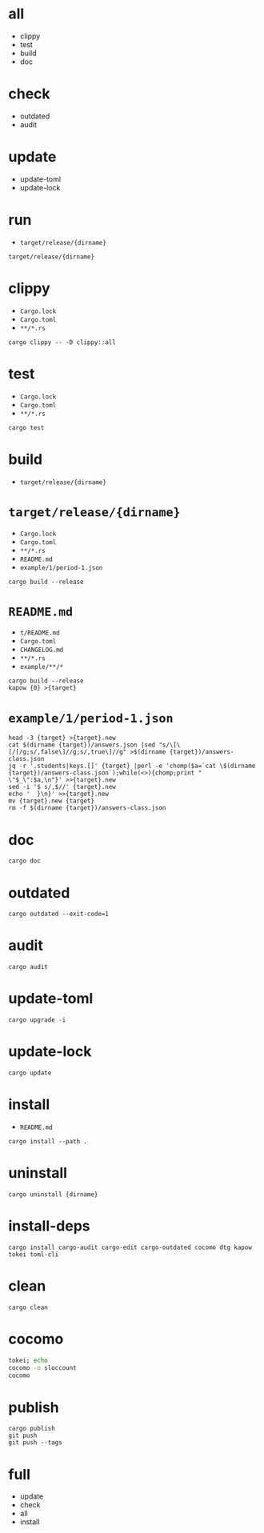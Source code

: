 # all

* clippy
* test
* build
* doc

# check

* outdated
* audit

# update

* update-toml
* update-lock

# run

* `target/release/{dirname}`

```
target/release/{dirname}
```

# clippy

* `Cargo.lock`
* `Cargo.toml`
* `**/*.rs`

```
cargo clippy -- -D clippy::all
```

# test

* `Cargo.lock`
* `Cargo.toml`
* `**/*.rs`

```
cargo test
```

# build

* `target/release/{dirname}`

# `target/release/{dirname}`

* `Cargo.lock`
* `Cargo.toml`
* `**/*.rs`
* `README.md`
* `example/1/period-1.json`

```
cargo build --release
```

# `README.md`

* `t/README.md`
* `Cargo.toml`
* `CHANGELOG.md`
* `**/*.rs`
* `example/**/*`

```
cargo build --release
kapow {0} >{target}
```

# `example/1/period-1.json`

```
head -3 {target} >{target}.new
cat $(dirname {target})/answers.json |sed "s/\[\[/[/g;s/,false\]//g;s/,true\]//g" >$(dirname {target})/answers-class.json
jq -r '.students|keys.[]' {target} |perl -e 'chomp($a=`cat \$(dirname {target})/answers-class.json`);while(<>){chomp;print "    \"$_\":$a,\n"}' >>{target}.new
sed -i '$ s/,$//' {target}.new
echo '  }\n}' >>{target}.new
mv {target}.new {target}
rm -f $(dirname {target})/answers-class.json
```

# doc

```
cargo doc
```

# outdated

```
cargo outdated --exit-code=1
```

# audit

```
cargo audit
```

# update-toml

```
cargo upgrade -i
```

# update-lock

```
cargo update
```

# install

* `README.md`

```
cargo install --path .
```

# uninstall

```
cargo uninstall {dirname}
```

# install-deps

```
cargo install cargo-audit cargo-edit cargo-outdated cocomo dtg kapow tokei toml-cli
```

# clean

```
cargo clean
```

# cocomo

```bash -eo pipefail
tokei; echo
cocomo -o sloccount
cocomo
```

# publish

```
cargo publish
git push
git push --tags
```

# full

* update
* check
* all
* install

